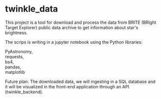 # twinkle_data

This project is a tool for download and process the data from BRITE (BRIght Target Explorer) public data archive to get information about star's brightness.

The scrips is writing in a jupyter notebook using the Python libraries:

PyAstronomy,   
requests,   
bs4,  
pandas,  
matplotlib  

Future plan:
  The downloaded data, we will ingesting in a SQL database and it will be visualized in the front-end application through an API (twinkle_backend).
